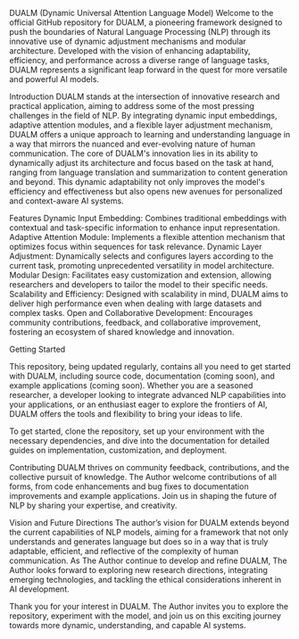 DUALM (Dynamic Universal Attention Language Model) Welcome to the official GitHub repository for DUALM, a pioneering framework designed to push the boundaries of Natural Language Processing (NLP) through its innovative use of dynamic adjustment mechanisms and modular architecture. Developed with the vision of enhancing adaptability, efficiency, and performance across a diverse range of language tasks, DUALM represents a significant leap forward in the quest for more versatile and powerful AI models.

Introduction DUALM stands at the intersection of innovative research and practical application, aiming to address some of the most pressing challenges in the field of NLP. By integrating dynamic input embeddings, adaptive attention modules, and a flexible layer adjustment mechanism, DUALM offers a unique approach to learning and understanding language in a way that mirrors the nuanced and ever-evolving nature of human communication. The core of DUALM's innovation lies in its ability to dynamically adjust its architecture and focus based on the task at hand, ranging from language translation and summarization to content generation and beyond. This dynamic adaptability not only improves the model's efficiency and effectiveness but also opens new avenues for personalized and context-aware AI systems.

Features Dynamic Input Embedding: Combines traditional embeddings with contextual and task-specific information to enhance input representation. Adaptive Attention Module: Implements a flexible attention mechanism that optimizes focus within sequences for task relevance. Dynamic Layer Adjustment: Dynamically selects and configures layers according to the current task, promoting unprecedented versatility in model architecture. Modular Design: Facilitates easy customization and extension, allowing researchers and developers to tailor the model to their specific needs. Scalability and Efficiency: Designed with scalability in mind, DUALM aims to deliver high performance even when dealing with large datasets and complex tasks. Open and Collaborative Development: Encourages community contributions, feedback, and collaborative improvement, fostering an ecosystem of shared knowledge and innovation.

Getting Started

This repository, being updated regularly, contains all you need to get started with DUALM, including source code, documentation (coming soon), and example applications (coming soon). Whether you are a seasoned researcher, a developer looking to integrate advanced NLP capabilities into your applications, or an enthusiast eager to explore the frontiers of AI, DUALM offers the tools and flexibility to bring your ideas to life.

To get started, clone the repository, set up your environment with the necessary dependencies, and dive into the documentation for detailed guides on implementation, customization, and deployment.

Contributing DUALM thrives on community feedback, contributions, and the collective pursuit of knowledge. The Author welcome contributions of all forms, from code enhancements and bug fixes to documentation improvements and example applications. Join us in shaping the future of NLP by sharing your expertise, and creativity.

Vision and Future Directions The author’s vision for DUALM extends beyond the current capabilities of NLP models, aiming for a framework that not only understands and generates language but does so in a way that is truly adaptable, efficient, and reflective of the complexity of human communication. As The Author continue to develop and refine DUALM, The Author looks forward to exploring new research directions, integrating emerging technologies, and tackling the ethical considerations inherent in AI development.

Thank you for your interest in DUALM. The Author invites you to explore the repository, experiment with the model, and join us on this exciting journey towards more dynamic, understanding, and capable AI systems.

